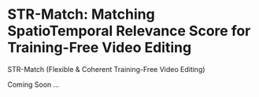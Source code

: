 # STR-Match: Matching SpatioTemporal Relevance Score for Training-Free Video Editing

STR-Match (Flexible & Coherent Training-Free Video Editing)

Coming Soon ...
